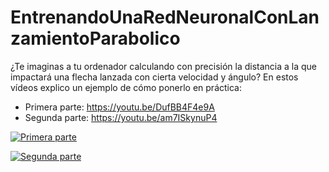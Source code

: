 # EntrenandoUnaRedNeuronalConLanzamientoParabolico

¿Te imaginas a tu ordenador calculando con precisión la distancia a la que impactará una flecha lanzada con cierta velocidad y ángulo? En estos vídeos explico un ejemplo de cómo ponerlo en práctica:

* Primera parte: https://youtu.be/DufBB4F4e9A 
* Segunda parte: https://youtu.be/am7ISkynuP4




[![Primera parte](https://img.youtube.com/vi/DufBB4F4e9A/0.jpg)](https://www.youtube.com/watch?v=DufBB4F4e9A)

[![Segunda parte](https://img.youtube.com/vi/am7ISkynuP4/0.jpg)](https://www.youtube.com/watch?v=am7ISkynuP4)

